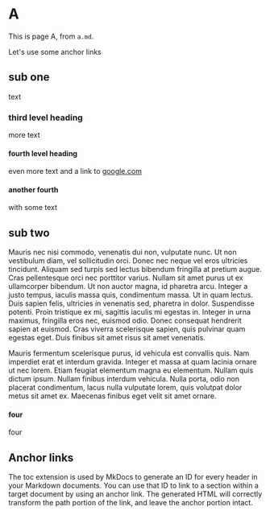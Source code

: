 # A

This is page A, from `a.md`.

Let's use some anchor links

## sub one

text

### third level heading

more text

#### fourth level heading

even more text and a link to [google.com](https://www.google.com)

#### another fourth

with some text

## sub two

Mauris nec nisi commodo, venenatis dui non, vulputate nunc. Ut non vestibulum diam, vel sollicitudin orci. Donec nec neque vel eros ultricies tincidunt. Aliquam sed turpis sed lectus bibendum fringilla at pretium augue. Cras pellentesque orci nec porttitor varius. Nullam sit amet purus ut ex ullamcorper bibendum. Ut non auctor magna, id pharetra arcu. Integer a justo tempus, iaculis massa quis, condimentum massa. Ut in quam lectus. Duis sapien felis, ultricies in venenatis sed, pharetra in dolor. Suspendisse potenti. Proin tristique ex mi, sagittis iaculis mi egestas in. Integer in urna maximus, fringilla eros nec, euismod odio. Donec consequat hendrerit sapien at euismod. Cras viverra scelerisque sapien, quis pulvinar quam egestas eget. Duis finibus sit amet risus sit amet venenatis.

Mauris fermentum scelerisque purus, id vehicula est convallis quis. Nam imperdiet erat et interdum gravida. Integer et massa at quam lacinia ornare ut nec lorem. Etiam feugiat elementum magna eu elementum. Nullam quis dictum ipsum. Nullam finibus interdum vehicula. Nulla porta, odio non placerat condimentum, lacus nulla vulputate lorem, quis volutpat dolor metus sit amet ex. Maecenas finibus eget velit sit amet ornare.

#### four

four

## Anchor links

The toc extension is used by MkDocs to generate an ID for every header in your Markdown documents. You can use that ID to link to a section within a target document by using an anchor link. The generated HTML will correctly transform the path portion of the link, and leave the anchor portion intact.